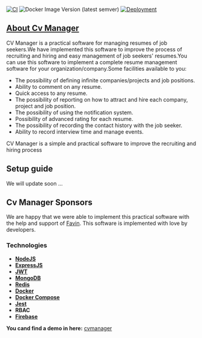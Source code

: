 [![CI](https://github.com/AliML111/backend/actions/workflows/ci.yml/badge.svg)](https://github.com/AliML111/backend/actions/workflows/ci.yml)  ![Docker Image Version (latest semver)](https://img.shields.io/docker/v/cvmanager/img?logo=docker) [![Deployment](https://github.com/AliML111/backend/actions/workflows/cd.yml/badge.svg)](https://github.com/AliML111/backend/actions/workflows/cd.yml)



## [About Cv Manager](https://cvmanager.ir)

CV Manager is a practical software for managing resumes of job seekers.We have implemented this software to improve the process of recruiting and hiring and easy management of job seekers' resumes.You can use this software to implement a complete resume management software for your organization/company.Some facilities available to you:

- The possibility of defining infinite companies/projects and job positions.
- Ability to comment on any resume.
- Quick access to any resume.
- The possibility of reporting on how to attract and hire each company, project and job position.
- The possibility of using the notification system.
- Possibility of advanced rating for each resume.
- The possibility of recording the contact history with the job seeker.
- Ability to record interview time and manage events.

CV Manager is a simple and practical software to improve the recruiting and hiring process

## Setup guide

We will update soon ...

## Cv Manager    Sponsors

We are happy that we were able to implement this practical software with the help and support of [Favin](https://fatertejarat.com/). This software is implemented with love by developers.

### Technologies

- **[NodeJS](https://nodejs.org/en)**
- **[ExpressJS](https://expressjs.com/)**
- **[JWT](https://jwt.io)**
- **[MongoDB](https://www.mongodb.com/)**
- **[Redis](https://redis.io/)**
- **[Docker](https://www.docker.com/)**
- **[Docker Compose](https://docs.docker.com/compose/)**
- **[Jest](https://jestjs.io/)**
- **RBAC**
- **[Firebase](https://firebase.google.com/)**

**You cand find a demo in here:**
[cvmanager](https://cvmanager.ir)

